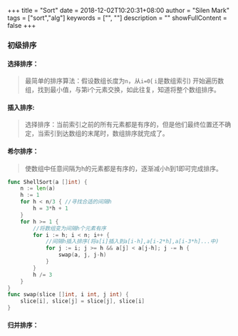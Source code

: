 +++
title = "Sort"
date = 2018-12-02T10:20:31+08:00
author = "Silen Mark"
tags = ["sort","alg"]
keywords = ["", ""]
description = ""
showFullContent = false
+++
### 初级排序

#### 选择排序：
>最简单的排序算法：假设数组长度为`n`，从`i=0`( `i`是数组索引) 开始遍历数组，找到最小值，与第i个元素交换，如此往复，知道将整个数组排序。

#### 插入排序:
>选择排序：当前索引之前的所有元素都是有序的，但是他们最终位置还不确定，当索引到达数组的末尾时，数组排序就完成了。

#### 希尔排序：
>使数组中任意间隔为h的元素都是有序的，逐渐减小h到1即可完成排序。

```go
func ShellSort(a []int) {
    n := len(a)
    h := 1
    for h < n/3 { //寻找合适的间隔h
        h = 3*h + 1
    }
    for h >= 1 {
        //将数组变为间隔h个元素有序
        for i := h; i < n; i++ {
            //间隔h插入排序(将a[i]插入到a[i-h],a[i-2*h],a[i-3*h]...中)
            for j := i; j >= h && a[j] < a[j-h]; j -= h {
                swap(a, j, j-h)
            }
        }
        h /= 3
    }
}
func swap(slice []int, i int, j int) {
    slice[i], slice[j] = slice[j], slice[i]
}
```

#### 归并排序：

